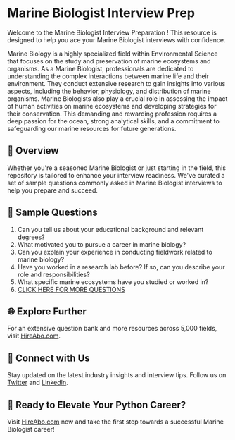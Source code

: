 # Marine Biologist Interview Prep

Welcome to the Marine Biologist Interview Preparation ! This resource is designed to help you ace your Marine Biologist interviews with confidence.

Marine Biology is a highly specialized field within Environmental Science that focuses on the study and preservation of marine ecosystems and organisms. As a Marine Biologist, professionals are dedicated to understanding the complex interactions between marine life and their environment. They conduct extensive research to gain insights into various aspects, including the behavior, physiology, and distribution of marine organisms. Marine Biologists also play a crucial role in assessing the impact of human activities on marine ecosystems and developing strategies for their conservation. This demanding and rewarding profession requires a deep passion for the ocean, strong analytical skills, and a commitment to safeguarding our marine resources for future generations.

## 🚀 Overview

Whether you're a seasoned Marine Biologist or just starting in the field, this repository is tailored to enhance your interview readiness. We've curated a set of sample questions commonly asked in Marine Biologist interviews to help you prepare and succeed.

## 📝 Sample Questions

1. Can you tell us about your educational background and relevant degrees?
2. What motivated you to pursue a career in marine biology?
3. Can you explain your experience in conducting fieldwork related to marine biology?
4. Have you worked in a research lab before? If so, can you describe your role and responsibilities?
5. What specific marine ecosystems have you studied or worked in?
6. [CLICK HERE FOR MORE QUESTIONS](https://hireabo.com/job/5_3_17/Marine%20Biologist)

## 🌐 Explore Further

For an extensive question bank and more resources across 5,000 fields, visit [HireAbo.com](https://www.hireabo.com).

## 📱 Connect with Us

Stay updated on the latest industry insights and interview tips. Follow us on [Twitter](https://twitter.com/hireabo) and [LinkedIn](https://www.linkedin.com/in/hire-abo-3609972a8/).

## 🚀 Ready to Elevate Your Python Career?

Visit [HireAbo.com](https://www.hireabo.com) now and take the first step towards a successful Marine Biologist career!